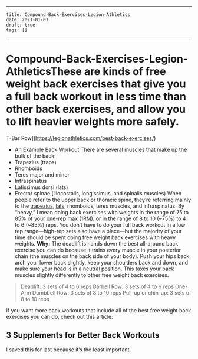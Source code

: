 
---
    title: Compound-Back-Exercises-Legion-Athletics
    date: 2021-01-01    
    draft: true
    tags: []
---
# Compound-Back-Exercises-Legion-AthleticsThese are kinds of free weight back exercises that give you a full back workout in less time than other back exercises, and allow you to lift heavier weights more safely.
T-Bar Row](https://legionathletics.com/best-back-exercises/)
- [An Example Back Workout](https://legionathletics.com/best-back-exercises/)
There are several muscles that make up the bulk of the back:
- Trapezius (traps)
- Rhomboids
- Teres major and minor
- Infraspinatus
- Latissimus dorsi (lats)
- Erector spinae (iliocostalis, longissimus, and spinalis muscles)
When people refer to the upper back or thoracic spine, they’re referring mainly to the [trapezius](https://legionathletics.com/trap-exercises/), [lats](https://legionathletics.com/lat-exercises/), rhomboids, teres muscles, and infraspinatus.
By “heavy,” I mean doing back exercises with weights in the range of 75 to 85% of your [one-rep max](https://legionathletics.com/tools/1rm-calculator/) (1RM), or in the range of 8 to 10 (~75%) to 4 to 6 (~85%) reps.
You don’t have to do your full back workout in a low rep range—high-rep sets also have a place—but the majority of your time should be spent doing free weight back exercises with heavy weights.
**Why:** The deadlift is hands down the best all-around back exercise you can do because it trains every muscle in your posterior chain (the muscles on the back side of your body).
Push your hips back, arch your lower back slightly, keep your shoulders back and down, and make sure your head is in a neutral position.
This taxes your back muscles slightly differently to other free weight back exercises.
> Deadlift: 3 sets of 4 to 6 reps Barbell Row: 3 sets of 4 to 6 reps One-Arm Dumbbell Row: 3 sets of 8 to 10 reps Pull-up or chin-up: 3 sets of 8 to 10 reps
>
If you want more back workouts that include all of the best free weight back exercises you can do, check out this article:
## **3 Supplements for Better Back Workouts**
I saved this for last because it’s the least important.
